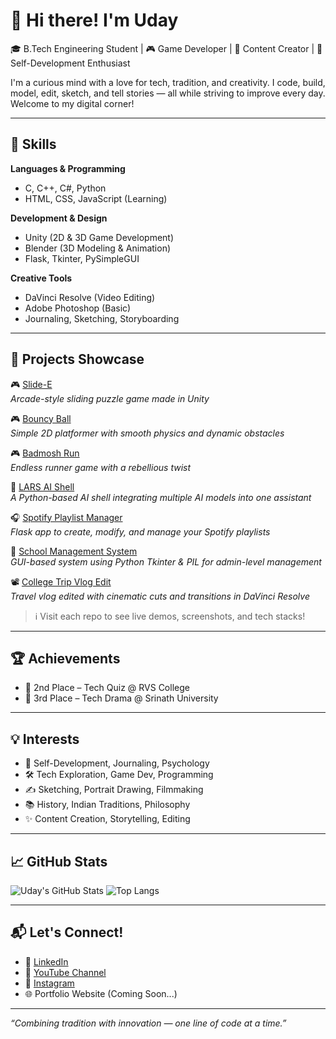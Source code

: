 # 👋 Hi there! I'm Uday

🎓 B.Tech Engineering Student | 🎮 Game Developer | 🎥 Content Creator | 🧠 Self-Development Enthusiast

I'm a curious mind with a love for tech, tradition, and creativity. I code, build, model, edit, sketch, and tell stories — all while striving to improve every day. Welcome to my digital corner!

---

## 🚀 Skills

**Languages & Programming**
- C, C++, C#, Python
- HTML, CSS, JavaScript (Learning)

**Development & Design**
- Unity (2D & 3D Game Development)
- Blender (3D Modeling & Animation)
- Flask, Tkinter, PySimpleGUI

**Creative Tools**
- DaVinci Resolve (Video Editing)
- Adobe Photoshop (Basic)
- Journaling, Sketching, Storyboarding

---

## 🧩 Projects Showcase

🎮 [Slide-E](https://github.com/Udaythedev/Slide-E)  
*Arcade-style sliding puzzle game made in Unity*

🎮 [Bouncy Ball](https://github.com/Udaythedev/Bouncy-Ball)  
*Simple 2D platformer with smooth physics and dynamic obstacles*

🎮 [Badmosh Run](https://github.com/Udaythedev/Badmosh-Run)  
*Endless runner game with a rebellious twist*

🧠 [LARS AI Shell](https://github.com/Udaythedev/LARS-AI-Shell)  
*A Python-based AI shell integrating multiple AI models into one assistant*

🎧 [Spotify Playlist Manager](https://github.com/Udaythedev/Spotify-Manager)  
*Flask app to create, modify, and manage your Spotify playlists*

🏫 [School Management System](https://github.com/Udaythedev/School-Management)  
*GUI-based system using Python Tkinter & PIL for admin-level management*

📽️ [College Trip Vlog Edit](https://github.com/Udaythedev/College-Trip-Edit)  
*Travel vlog edited with cinematic cuts and transitions in DaVinci Resolve*

> ℹ️ Visit each repo to see live demos, screenshots, and tech stacks!

---

## 🏆 Achievements

- 🥈 2nd Place – Tech Quiz @ RVS College
- 🥉 3rd Place – Tech Drama @ Srinath University

---

## 💡 Interests

- 🧠 Self-Development, Journaling, Psychology
- 🛠️ Tech Exploration, Game Dev, Programming
- ✍️ Sketching, Portrait Drawing, Filmmaking
- 📚 History, Indian Traditions, Philosophy
- ✨ Content Creation, Storytelling, Editing

---

## 📈 GitHub Stats

![Uday's GitHub Stats](https://github-readme-stats.vercel.app/api?username=Udaythedev&show_icons=true&theme=tokyonight)
![Top Langs](https://github-readme-stats.vercel.app/api/top-langs/?username=Udaythedev&layout=compact&theme=tokyonight)

---

## 📬 Let's Connect!

- 🔗 [LinkedIn](https://linkedin.com/in/udaymahato)
- 🎥 [YouTube Channel](https://youtube.com/@gamesofuday)
- 📸 [Instagram](https://instagram.com/gamesofuday)
- 🌐 Portfolio Website (Coming Soon...)

---

*“Combining tradition with innovation — one line of code at a time.”*
